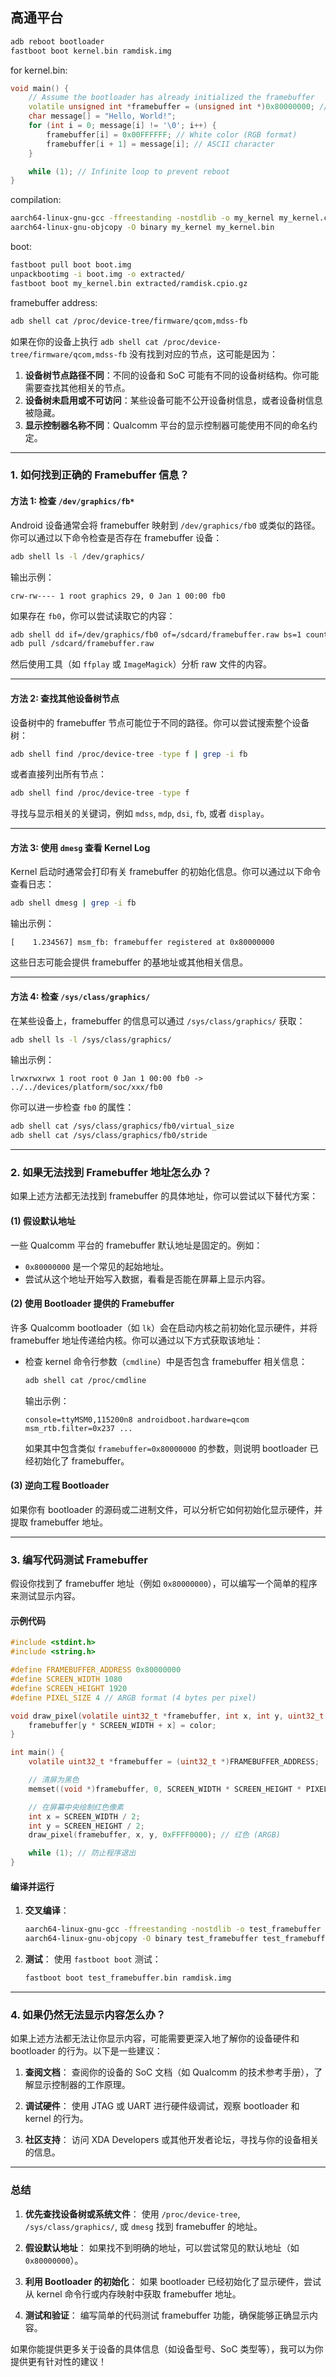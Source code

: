 ## 高通平台

```bash
adb reboot bootloader
fastboot boot kernel.bin ramdisk.img
```

for kernel.bin:

```cpp
void main() {
    // Assume the bootloader has already initialized the framebuffer
    volatile unsigned int *framebuffer = (unsigned int *)0x80000000; // Example framebuffer address
    char message[] = "Hello, World!";
    for (int i = 0; message[i] != '\0'; i++) {
        framebuffer[i] = 0x00FFFFFF; // White color (RGB format)
        framebuffer[i + 1] = message[i]; // ASCII character
    }

    while (1); // Infinite loop to prevent reboot
}
```

compilation:

```bash
aarch64-linux-gnu-gcc -ffreestanding -nostdlib -o my_kernel my_kernel.c
aarch64-linux-gnu-objcopy -O binary my_kernel my_kernel.bin
```

boot:

```bash
fastboot pull boot boot.img
unpackbootimg -i boot.img -o extracted/
fastboot boot my_kernel.bin extracted/ramdisk.cpio.gz
```

framebuffer address:

```bash
adb shell cat /proc/device-tree/firmware/qcom,mdss-fb
```

如果在你的设备上执行 `adb shell cat /proc/device-tree/firmware/qcom,mdss-fb` 没有找到对应的节点，这可能是因为：

1. **设备树节点路径不同**：不同的设备和 SoC 可能有不同的设备树结构。你可能需要查找其他相关的节点。
2. **设备树未启用或不可访问**：某些设备可能不公开设备树信息，或者设备树信息被隐藏。
3. **显示控制器名称不同**：Qualcomm 平台的显示控制器可能使用不同的命名约定。

---

### **1. 如何找到正确的 Framebuffer 信息？**

#### **方法 1: 检查 `/dev/graphics/fb*`**
Android 设备通常会将 framebuffer 映射到 `/dev/graphics/fb0` 或类似的路径。你可以通过以下命令检查是否存在 framebuffer 设备：
```bash
adb shell ls -l /dev/graphics/
```
输出示例：
```
crw-rw---- 1 root graphics 29, 0 Jan 1 00:00 fb0
```
如果存在 `fb0`，你可以尝试读取它的内容：
```bash
adb shell dd if=/dev/graphics/fb0 of=/sdcard/framebuffer.raw bs=1 count=1024
adb pull /sdcard/framebuffer.raw
```
然后使用工具（如 `ffplay` 或 `ImageMagick`）分析 raw 文件的内容。

---

#### **方法 2: 查找其他设备树节点**
设备树中的 framebuffer 节点可能位于不同的路径。你可以尝试搜索整个设备树：
```bash
adb shell find /proc/device-tree -type f | grep -i fb
```
或者直接列出所有节点：
```bash
adb shell find /proc/device-tree -type f
```
寻找与显示相关的关键词，例如 `mdss`, `mdp`, `dsi`, `fb`, 或者 `display`。

---

#### **方法 3: 使用 `dmesg` 查看 Kernel Log**
Kernel 启动时通常会打印有关 framebuffer 的初始化信息。你可以通过以下命令查看日志：
```bash
adb shell dmesg | grep -i fb
```
输出示例：
```
[    1.234567] msm_fb: framebuffer registered at 0x80000000
```
这些日志可能会提供 framebuffer 的基地址或其他相关信息。

---

#### **方法 4: 检查 `/sys/class/graphics/`**
在某些设备上，framebuffer 的信息可以通过 `/sys/class/graphics/` 获取：
```bash
adb shell ls -l /sys/class/graphics/
```
输出示例：
```
lrwxrwxrwx 1 root root 0 Jan 1 00:00 fb0 -> ../../devices/platform/soc/xxx/fb0
```
你可以进一步检查 `fb0` 的属性：
```bash
adb shell cat /sys/class/graphics/fb0/virtual_size
adb shell cat /sys/class/graphics/fb0/stride
```

---

### **2. 如果无法找到 Framebuffer 地址怎么办？**

如果上述方法都无法找到 framebuffer 的具体地址，你可以尝试以下替代方案：

#### **(1) 假设默认地址**
一些 Qualcomm 平台的 framebuffer 默认地址是固定的。例如：
- `0x80000000` 是一个常见的起始地址。
- 尝试从这个地址开始写入数据，看看是否能在屏幕上显示内容。

#### **(2) 使用 Bootloader 提供的 Framebuffer**
许多 Qualcomm bootloader（如 `lk`）会在启动内核之前初始化显示硬件，并将 framebuffer 地址传递给内核。你可以通过以下方式获取该地址：
- 检查 kernel 命令行参数（`cmdline`）中是否包含 framebuffer 相关信息：
  ```bash
  adb shell cat /proc/cmdline
  ```
  输出示例：
  ```
  console=ttyMSM0,115200n8 androidboot.hardware=qcom msm_rtb.filter=0x237 ...
  ```
  如果其中包含类似 `framebuffer=0x80000000` 的参数，则说明 bootloader 已经初始化了 framebuffer。

#### **(3) 逆向工程 Bootloader**
如果你有 bootloader 的源码或二进制文件，可以分析它如何初始化显示硬件，并提取 framebuffer 地址。

---

### **3. 编写代码测试 Framebuffer**

假设你找到了 framebuffer 地址（例如 `0x80000000`），可以编写一个简单的程序来测试显示内容。

#### **示例代码**
```c
#include <stdint.h>
#include <string.h>

#define FRAMEBUFFER_ADDRESS 0x80000000
#define SCREEN_WIDTH 1080
#define SCREEN_HEIGHT 1920
#define PIXEL_SIZE 4 // ARGB format (4 bytes per pixel)

void draw_pixel(volatile uint32_t *framebuffer, int x, int y, uint32_t color) {
    framebuffer[y * SCREEN_WIDTH + x] = color;
}

int main() {
    volatile uint32_t *framebuffer = (uint32_t *)FRAMEBUFFER_ADDRESS;

    // 清屏为黑色
    memset((void *)framebuffer, 0, SCREEN_WIDTH * SCREEN_HEIGHT * PIXEL_SIZE);

    // 在屏幕中央绘制红色像素
    int x = SCREEN_WIDTH / 2;
    int y = SCREEN_HEIGHT / 2;
    draw_pixel(framebuffer, x, y, 0xFFFF0000); // 红色 (ARGB)

    while (1); // 防止程序退出
}
```

#### **编译并运行**
1. **交叉编译**：
   ```bash
   aarch64-linux-gnu-gcc -ffreestanding -nostdlib -o test_framebuffer test_framebuffer.c
   aarch64-linux-gnu-objcopy -O binary test_framebuffer test_framebuffer.bin
   ```

2. **测试**：
   使用 `fastboot boot` 测试：
   ```bash
   fastboot boot test_framebuffer.bin ramdisk.img
   ```

---

### **4. 如果仍然无法显示内容怎么办？**

如果上述方法都无法让你显示内容，可能需要更深入地了解你的设备硬件和 bootloader 的行为。以下是一些建议：

1. **查阅文档**：
   查阅你的设备的 SoC 文档（如 Qualcomm 的技术参考手册），了解显示控制器的工作原理。

2. **调试硬件**：
   使用 JTAG 或 UART 进行硬件级调试，观察 bootloader 和 kernel 的行为。

3. **社区支持**：
   访问 XDA Developers 或其他开发者论坛，寻找与你的设备相关的信息。

---

### **总结**

1. **优先查找设备树或系统文件**：
   使用 `/proc/device-tree`, `/sys/class/graphics/`, 或 `dmesg` 找到 framebuffer 的地址。

2. **假设默认地址**：
   如果找不到明确的地址，可以尝试常见的默认地址（如 `0x80000000`）。

3. **利用 Bootloader 的初始化**：
   如果 bootloader 已经初始化了显示硬件，尝试从 kernel 命令行或内存映射中获取 framebuffer 地址。

4. **测试和验证**：
   编写简单的代码测试 framebuffer 功能，确保能够正确显示内容。

如果你能提供更多关于设备的具体信息（如设备型号、SoC 类型等），我可以为你提供更有针对性的建议！